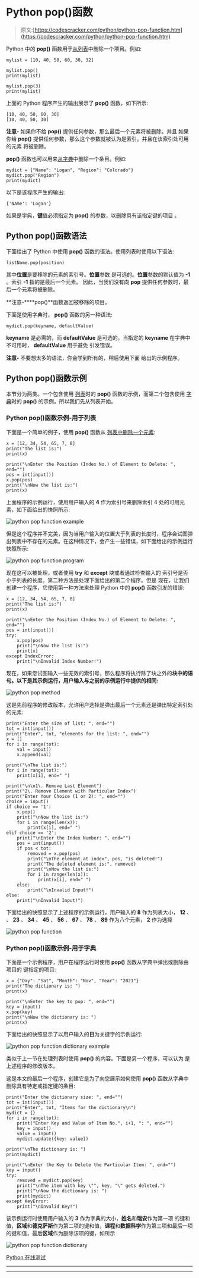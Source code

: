 # Python pop()函数

> 原文:[https://codescracker.com/python/python-pop-function.htm](https://codescracker.com/python/python-pop-function.htm)

Python 中的 **pop()** 函数用于<u>从列表</u>中删除一个项目。例如:

```
mylist = [10, 40, 50, 60, 30, 32]

mylist.pop()
print(mylist)

mylist.pop(3)
print(mylist)
```

上面的 Python 程序产生的输出展示了 **pop()** 函数，如下所示:

```
[10, 40, 50, 60, 30]
[10, 40, 50, 30]
```

**注意-** 如果你不给 **pop()** 提供任何参数，那么最后一个元素将被删除。并且 如果你给 **pop()** 提供任何参数，那么这个参数就被认为是索引。并且在该索引处可用的元素 将被删除。

**pop()** 函数也可以用来<u>从字典</u>中删除一个条目。例如:

```
mydict = {"Name": "Logan", "Region": "Colorado"}
mydict.pop("Region")
print(mydict)
```

以下是该程序产生的输出:

```
{'Name': 'Logan'}
```

如果是字典，**键**值必须指定为 **pop()** 的参数，以删除具有该指定键的项目 。

## Python pop()函数语法

下面给出了 Python 中使用 **pop()** 函数的语法。使用列表时使用以下语法:

```
listName.pop(position)
```

其中**位置**是要移除的元素的索引号。**位置**参数 是可选的。**位置**参数的默认值为 **-1** 。索引 **-1** 指的是最后一个元素。 因此，当我们没有向 **pop** 提供任何参数时，最后一个元素将被删除。

**注意-****pop()**函数返回被移除的项目。

下面是使用字典时， **pop()** 函数的另一种语法:

```
mydict.pop(keyname, defaultValue)
```

**keyname** 是必需的，而 **defaultValue** 是可选的。当指定的 **keyname** 在字典中不可用时， **defaultValue** 用于避免 引发错误。

**注意-** 不要想太多的语法，你会学到所有的，稍后使用下面 给出的示例程序。

## Python pop()函数示例

本节分为两类。一个包含使用 [列表](/python/python-lists.htm)时的 **pop()** 函数的示例，而第二个包含使用 [字典](/python/python-dictionary.htm)时的 **pop()** 的示例。所以我们先从列表开始。

### Python pop()函数示例-用于列表

下面是一个简单的例子，使用 **pop()** 函数从 [列表中删除一个元素](/python/program/python-delete-element-from-list.htm):

```
x = [12, 34, 54, 65, 7, 8]
print("The list is:")
print(x)

print("\nEnter the Position (Index No.) of Element to Delete: ", end="")
pos = int(input())
x.pop(pos)
print("\nNow the list is:")
print(x)
```

上面程序的示例运行，使用用户输入的 **4** 作为索引号来删除索引 4 处的可用元素，如下面给出的快照所示:

![python pop function example](../Images/e51c7d81568f525de1b833e57f134048.png)

但是这个程序并不完美，因为当用户输入的位置大于列表的长度时，程序会试图弹出列表中不存在的元素。在这种情况下，会产生一些错误，如下面给出的示例运行快照所示:

![python pop function program](../Images/eb25f0bd8b1db726e024ca29cb60f736.png)

现在这可以被处理，或者使用 **try** 和 **except** 块或者通过检查输入的 索引号是否小于列表的长度。第二种方法是处理下面给出的第二个程序。但是 现在，让我们创建一个程序，它使用第一种方法来处理 Python 中的 **pop()** 函数引发的错误:

```
x = [12, 34, 54, 65, 7, 8]
print("The list is:")
print(x)

print("\nEnter the Position (Index No.) of Element to Delete: ", end="")
pos = int(input())
try:
    x.pop(pos)
    print("\nNow the list is:")
    print(x)
except IndexError:
    print("\nInvalid Index Number!")
```

现在，如果您试图输入一些无效的索引号，那么程序将执行除了块之外的**块中的语句。以下是其示例运行，用户输入与之前的示例运行中提供的相同:**

![python pop method](../Images/7ee110f9c43c68938c42b7beacb96b8d.png)

这是先前程序的修改版本，允许用户选择是弹出最后一个元素还是弹出特定索引处的元素:

```
print("Enter the size of list: ", end="")
tot = int(input())
print("Enter", tot, "elements for the list: ", end="")
x = []
for i in range(tot):
    val = input()
    x.append(val)

print("\nThe list is:")
for i in range(tot):
    print(x[i], end=" ")

print("\n\n1\. Remove Last Element")
print("2\. Remove Element with Particular Index")
print("Enter Your Choice (1 or 2): ", end="")
choice = input()
if choice == '1':
    x.pop()
    print("\nNow the list is:")
    for i in range(len(x)):
        print(x[i], end=" ")
elif choice == '2':
    print("\nEnter the Index Number: ", end="")
    pos = int(input())
    if pos < tot:
        removed = x.pop(pos)
        print("\nThe element at index", pos, "is deleted!")
        print("The deleted element is:", removed)
        print("\nNow the list is:")
        for i in range(len(x)):
            print(x[i], end=" ")
    else:
        print("\nInvalid Input!")
else:
    print("\nInvalid Input!")
```

下面给出的快照显示了上述程序的示例运行，用户输入的 **8** 作为列表大小， **12** 、 、 **23** 、 **34** 、 **45** 、 **56** 、 **67** 、 **78** 、 **89** 作为八个元素， **2** 作为选择

![python pop function](../Images/da7e731bc7ba2e90449f0a1481a5e8de.png)

### Python pop()函数示例-用于字典

下面是一个示例程序，用户在程序运行时使用 **pop()** 函数从字典中弹出或删除由项目的 键指定的项目:

```
x = {"Day": "Sat", "Month": "Nov", "Year": "2021"}
print("The dictionary is: ")
print(x)

print("\nEnter the key to pop: ", end="")
key = input()
x.pop(key)
print("\nNow the dictionary is: ")
print(x)
```

下面给出的快照显示了以用户输入的**日**为关键字的示例运行:

![python pop function dictionary example](../Images/5b55d0223c6d7137ab303ce71c2baf37.png)

类似于上一节在处理列表时使用 **pop()** 的内容。下面是另一个程序，可以认为 是上述程序的修改版本。

这是本文的最后一个程序，创建它是为了向您展示如何使用 **pop()** 函数从字典中删除具有特定或指定键的条目:

```
print("Enter the dictionary size: ", end="")
tot = int(input())
print("Enter", tot, "Items for the dictionary\n")
mydict = {}
for i in range(tot):
    print("Enter Key and Value of Item No.", i+1, ": ", end="")
    key = input()
    value = input()
    mydict.update({key: value})

print("\nThe dictionary is: ")
print(mydict)

print("\nEnter the Key to Delete the Particular Item: ", end="")
key = input()
try:
    removed = mydict.pop(key)
    print("\nThe item with key \"", key, "\" gets deleted.")
    print("\nNow the dictionary is: ")
    print(mydict)
except KeyError:
    print("\nInvalid Key!")
```

该示例运行时使用用户输入的 **3** 作为字典的大小，**姓名**和**瑞安**作为第一项 的键和值，**区域**和**德克萨斯**作为第二项的键和值，**课程**和**数据科学**作为第三项和最后一项的键和值，最后**区域**作为删除该项的键，如所示

![python pop function dictionary](../Images/380142bf2abe08ba5849d516f59d0070.png)

[Python 在线测试](/exam/showtest.php?subid=10)

* * *

* * *